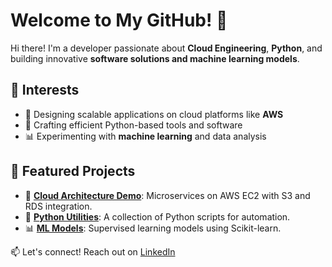 # Welcome to My GitHub! 👋  

Hi there! I'm a developer passionate about **Cloud Engineering**, **Python**, and building innovative **software solutions and machine learning models**.  

## 🌟 Interests  
- 🚀 Designing scalable applications on cloud platforms like **AWS**  
- 🐍 Crafting efficient Python-based tools and software  
- 📊 Experimenting with **machine learning** and data analysis  

## 📂 Featured Projects  
- 🔧 **[Cloud Architecture Demo](#)**: Microservices on AWS EC2 with S3 and RDS integration.  
- 🐍 **[Python Utilities](#)**: A collection of Python scripts for automation.  
- 📊 **[ML Models](#)**: Supervised learning models using Scikit-learn.  

📫 Let's connect! Reach out on [LinkedIn](https://www.linkedin.com/in/contactsabari/)
